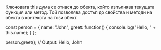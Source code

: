 Ключовата this дума се отнася до обекта, който изпълнява текущата функция или метод. Той позволява достъп до свойства и методи на обекта в контекста на този обект.

const person = {
  name: "John",
  greet: function() {
    console.log("Hello, " + this.name);
  }
};

person.greet(); // Output: Hello, John
